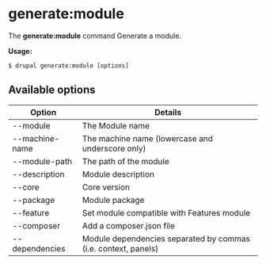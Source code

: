 # generate:module
The **generate:module** command Generate a module.

**Usage:**
```
$ drupal generate:module [options] 
```

## Available options
Option | Details
-------|-------------
--module | The Module name
--machine-name | The machine name (lowercase and underscore only)
--module-path | The path of the module
--description | Module description
--core | Core version
--package | Module package
--feature | Set module compatible with Features module
--composer | Add a composer.json file
--dependencies | Module dependencies separated by commas (i.e. context, panels)

